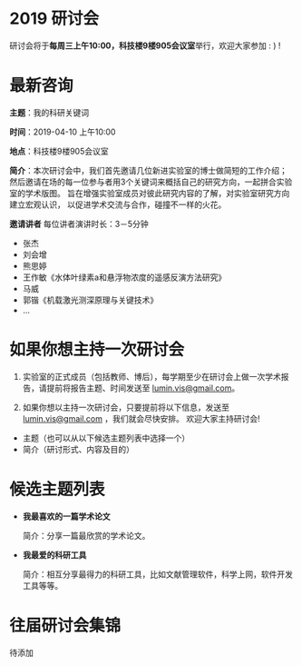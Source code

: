 # 2019 研讨会

研讨会将于**每周三上午10:00，科技楼9楼905会议室**举行，欢迎大家参加 : ) !

# 最新咨询

**主题**：我的科研关键词

**时间**：2019-04-10 上午10:00

**地点**：科技楼9楼905会议室

**简介**：本次研讨会中，我们首先邀请几位新进实验室的博士做简短的工作介绍；
然后邀请在场的每一位参与者用3个关键词来概括自己的研究方向，一起拼合实验室的学术版图。
旨在增强实验室成员对彼此研究内容的了解，对实验室研究方向建立宏观认识，
以促进学术交流与合作，碰撞不一样的火花。

**邀请讲者**
每位讲者演讲时长：3－5分钟

- 张杰
- 刘会增
- 熊思婷
- 王作敏《水体叶绿素a和悬浮物浓度的遥感反演方法研究》
- 马威
- 郭锴《机载激光测深原理与关键技术》
- ...



# 如果你想主持一次研讨会

1. 实验室的正式成员（包括教师、博后），每学期至少在研讨会上做一次学术报告，请提前将报告主题、时间发送至 lumin.vis@gmail.com。

2. 如果你想以主持一次研讨会，只要提前将以下信息，发送至 lumin.vis@gmail.com ，我们就会尽快安排。
欢迎大家主持研讨会!

  - 主题（也可以从以下候选主题列表中选择一个）
  - 简介（研讨形式、内容及目的）

# 候选主题列表

- **我最喜欢的一篇学术论文**
  
  简介：分享一篇最欣赏的学术论文。

- **我最爱的科研工具**

  简介：相互分享最得力的科研工具，比如文献管理软件，科学上网，软件开发工具等等。
  
  
# 往届研讨会集锦

待添加




